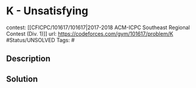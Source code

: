 # K - Unsatisfying

contest: [[CFICPC/101617/101617|2017-2018 ACM-ICPC Southeast Regional Contest (Div. 1)]]
url: https://codeforces.com/gym/101617/problem/K
#Status/UNSOLVED
Tags: #

## Description

## Solution

